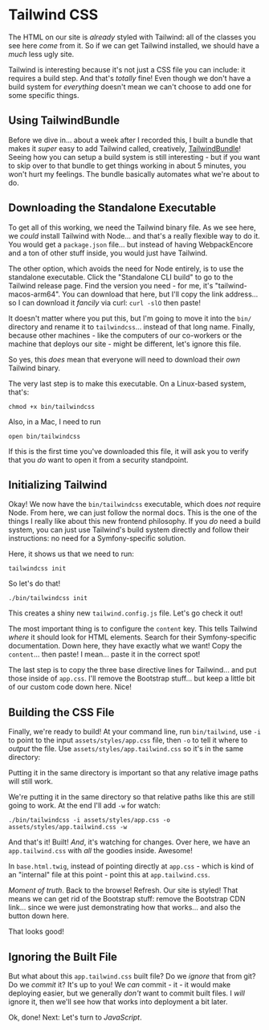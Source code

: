 # Tailwind CSS

The HTML on our site is *already* styled with Tailwind: all of the classes you see
here *come* from it. So if we can get Tailwind installed, we should have a *much*
less ugly site.

Tailwind is interesting because it's not just a CSS file you can include: it
requires a build step. And that's *totally* fine! Even though we don't have a build
system for *everything* doesn't mean we can't choose to add one for some specific
things.

## Using TailwindBundle

Before we dive in... about a week after I recorded this, I built a bundle that makes
it *super* easy to add Tailwind called, creatively, [TailwindBundle](https://github.com/symfonycasts/tailwind-bundle)!
Seeing how you can setup a build system is still interesting - but if you want to
skip over to that bundle to get things working in about 5 minutes, you won't hurt
my feelings. The bundle basically automates what we're about to do.

## Downloading the Standalone Executable

To get all of this working, we need the Tailwind binary file. As we see here, we
*could* install Tailwind with Node... and that's a really flexible way to do it.
You would get a `package.json` file... but instead of having WebpackEncore and a
ton of other stuff inside, you would just have Tailwind.

The other option, which avoids the need for Node entirely, is to use the standalone
executable. Click the "Standalone CLI build" to go to the Tailwind release page.
Find the version you need - for me, it's "tailwind-macos-arm64". You can download
that here, but I'll copy the link address... so I can download it *fancily* via
curl: `curl -slO` then paste!

It doesn't matter where you put this, but I'm going to move it into the `bin/`
directory and rename it to `tailwindcss`... instead of that long name. Finally,
because other machines - like the computers of our co-workers or the machine
that deploys our site - might be different, let's ignore this file.

So yes, this *does* mean that everyone will need to download their *own* Tailwind
binary.

The very last step is to make this executable. On a Linux-based system, that's:

```terminal skip-ci
chmod +x bin/tailwindcss
```

Also, in a Mac, I need to run

```terminal skip-ci
open bin/tailwindcss
```

If this is the first time you've downloaded this file, it will ask you to verify
that you *do* want to open it from a security standpoint.

## Initializing Tailwind

Okay! We now have the `bin/tailwindcss` executable, which does *not* require Node.
From here, we can just follow the normal docs. This is the one of the things I really
like about this new frontend philosophy. If you *do* need a build system, you can
just use Tailwind's build system directly and follow their instructions: no need
for a Symfony-specific solution.

Here, it shows us that we need to run:

```terminal skip-ci
tailwindcss init
```

So let's do that!

```terminal
./bin/tailwindcss init
```

This creates a shiny new `tailwind.config.js` file. Let's go check it out!

The most important thing is to configure the `content` key. This tells Tailwind
*where* it should look for HTML elements. Search for their Symfony-specific
documentation. Down here, they have exactly what we want! Copy the `content`...
then paste! I mean... paste it in the correct spot!

The last step is to copy the three base directive lines for Tailwind... and put those
inside of `app.css`. I'll remove the Bootstrap stuff... but keep a little bit of
our custom code down here. Nice!

## Building the CSS File

Finally, we're ready to build! At your command line, run `bin/tailwind`, use
`-i` to point to the input `assets/styles/app.css` file, then `-o` to tell it
where to *output* the file. Use `assets/styles/app.tailwind.css` so it's in
the same directory:

Putting it in the same directory is important so that any relative image paths
will still work.

We're putting it in the same directory so that relative paths like this are still
going to work. At the end I'll add `-w` for watch:

```terminal-silent
./bin/tailwindcss -i assets/styles/app.css -o assets/styles/app.tailwind.css -w
```

And that's it! Built! *And*, it's watching for changes. Over here, we have an
`app.tailwind.css` with *all* the goodies inside. Awesome!

In `base.html.twig`, instead of pointing directly at `app.css` - which is kind
of an "internal" file at this point - point this at `app.tailwind.css`.

*Moment of truth*. Back to the browse! Refresh. Our site is styled! That means we
can get rid of the Bootstrap stuff: remove the Bootstrap CDN link... since we were
just demonstrating how that works... and also the button down here.

That looks good!

## Ignoring the Built File

But what about this `app.tailwind.css` built file? Do we *ignore* that from git?
Do we *commit* it? It's up to you! We *can* commit - it - it would make deploying
easier, but we generally *don't* want to commit built files. I *will* ignore it,
then we'll see how that works into deployment a bit later.

Ok, done! Next: Let's turn to *JavaScript*.
